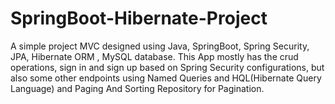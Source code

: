 # SpringBoot-Hibernate-Project
A simple project MVC designed using Java, SpringBoot, Spring Security, JPA, Hibernate ORM , MySQL database.
This App mostly has the crud operations, sign in and sign up based on Spring Security configurations, but also some other endpoints using Named Queries and HQL(Hibernate Query Language) and Paging And Sorting Repository for Pagination. 
